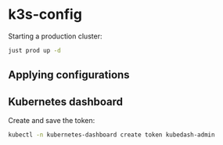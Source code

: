 # k3s-config

Starting a production cluster:

```sh
just prod up -d
```

## Applying configurations
## Kubernetes dashboard

Create and save the token:

```sh
kubectl -n kubernetes-dashboard create token kubedash-admin
```
